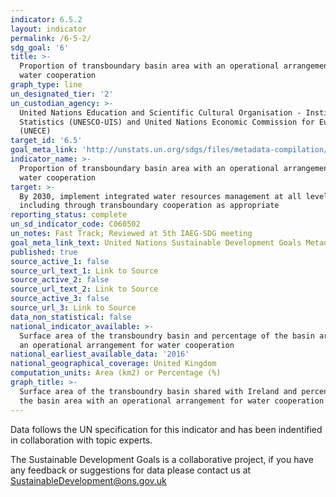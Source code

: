```yaml
---
indicator: 6.5.2
layout: indicator
permalink: /6-5-2/
sdg_goal: '6'
title: >-
  Proportion of transboundary basin area with an operational arrangement for
  water cooperation
graph_type: line
un_designated_tier: '2'
un_custodian_agency: >-
  United Nations Education and Scientific Cultural Organisation - Institute for
  Statistics (UNESCO-UIS) and United Nations Economic Commission for Europe
  (UNECE)
target_id: '6.5'
goal_meta_link: 'http://unstats.un.org/sdgs/files/metadata-compilation/Metadata-Goal-6.pdf'
indicator_name: >-
  Proportion of transboundary basin area with an operational arrangement for
  water cooperation
target: >-
  By 2030, implement integrated water resources management at all levels,
  including through transboundary cooperation as appropriate
reporting_status: complete
un_sd_indicator_code: C060502
un_notes: Fast Track; Reviewed at 5th IAEG-SDG meeting
goal_meta_link_text: United Nations Sustainable Development Goals Metadata (PDF 429 KB)
published: true
source_active_1: false
source_url_text_1: Link to Source
source_active_2: false
source_url_text_2: Link to Source
source_active_3: false
source_url_3: Link to Source
data_non_statistical: false
national_indicator_available: >-
  Surface area of the transboundry basin and percentage of the basin area with
  an operational arrangement for water cooperation
national_earliest_available_data: '2016'
national_geographical_coverage: United Kingdom
computation_units: Area (km2) or Percentage (%)
graph_title: >-
  Surface area of the transboundry basin shared with Ireland and percentage of
  the basin area with an operational arrangement for water cooperation
---
```


Data follows the UN specification for this indicator and has been indentified in collaboration with topic experts.

The Sustainable Development Goals is a collaborative project, if you have any feedback or suggestions for data please contact us at <SustainableDevelopment@ons.gov.uk>
